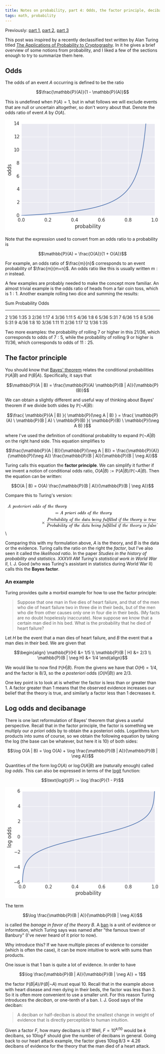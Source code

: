 ```yaml
---
title: Notes on probability, part 4: Odds, the factor principle, decibanage
tags: math, probability
---
```


Previously: [part 1][part1], [part 2][part2], [part 3][part3]

This post was inspired by a recently declassified text written by Alan Turing titled [The Applications of Probability to Cryptography][turing-prob-crypto]. In it he gives a brief overview of some notions from probability, and I liked a few of the sections enough to try to summarize them here.

## Odds

The odds of an event $A$ occurring is defined to be the ratio

$$\frac{\mathbb{P}(A)}{1 - \mathbb{P}(A)}$$

This is undefined when $\mathbb{P}(A) = 1$, but in what follows we will exclude events that are null or uncertain altogether, so don't worry about that. Denote the odds ratio of event $A$ by $O(A)$.

![$P/(1 - P)$ versus $P$](/images/plot_odds.png)

Note that the expression used to convert from an odds ratio to a probability is

$$\mathbb{P}(A) = \frac{O(A)}{1 + O(A)}$$

For example, an odds ratio of $\frac{m}{n}$ corresponds to an event probability of $\frac{m}{m+n}$. An odds ratio like this is usually written $m:n$ instead.

A few examples are probably needed to make the concept more familiar. An almost trivial example is the odds ratio of heads from a fair coin toss, which is $1:1$. Another example rolling two dice and summing the results:

Sum  Probability   Odds
--- ------------- ------
  2      1/36       1:35
  3      2/36       1:17
  4      3/36       1:11
  5      4/36        1:8
  6      5/36       5:31
  7      6/36        1:5
  8      5/36       5:31
  9      4/36        1:8
 10      3/36       1:11
 11      2/36       1:17
 12      1/36       1:35


Two more examples: the probability of rolling 7 or higher in this $21/36$, which corresponds to odds of $7:5$, while the probability of rolling 9 or higher is $11/36$, which corresponds to odds of $11:25$.


## The factor principle

You should know that [Bayes' theorem][part2] relates the conditional probabilities $\mathbb{P}(A | B)$ and $\mathbb{P}(B | A)$. Specifically, it says that

$$\mathbb{P}(A | B) = \frac{\mathbb{P}(A) \mathbb{P}(B | A)}{\mathbb{P}(B)}$$

We can obtain a slightly different and useful way of thinking about Bayes' theorem if we divide both sides by $\mathbb{P}(\neg A | B)$:

$$\frac{ \mathbb{P}(A | B) }{ \mathbb{P}(\neg A | B) } = \frac{ \mathbb{P}(A) \ \mathbb{P}(B | A) \ \mathbb{P}(B) }{ \mathbb{P}(B) \ \mathbb{P}(\neg A B) }$$

where I've used the definition of conditional probability to expand $\mathbb{P}(\neg A | B)$ on the right hand side. This equation simplifies to

$$\frac{\mathbb{P}(A | B)}{\mathbb{P}(\neg A | B)} = \frac{\mathbb{P}(A)}{\mathbb{P}(\neg A)} \frac{\mathbb{P}(B | A)}{\mathbb{P}(B | \neg A)}$$

Turing calls this equation the **factor principle**. We can simplify it further if we invent a notion of conditional odds ratio, $O(A | B) := \mathbb{P}(A | B)  / \mathbb{P}(\neg A | B)$. Then the equation can be written:

$$O(A | B) = O(A) \frac{\mathbb{P}(B | A)}{\mathbb{P}(B | \neg A)}$$

Compare this to Turing's version:

![Turing's formulation of the factor principle](/images/turing_factor_principle.png)\

Comparing this with my formulation above, $A$ is the theory, and $B$ is the data or the evidence. Turing calls the ratio on the right the *factor*, but I've also seen it called the *likelihood ratio*. In the paper *Studies in the history of probability and statistics. XXXVII AM Turing's statistical work in World War II*, I. J. Good (who was Turing's assistant in statistics during World War II) calls this the **Bayes factor**.


### An example

Turing provides quite a morbid example for how to use the factor principle:

 > Suppose that one man in five dies of heart failure, and that of the men who die of heart failure two in three die in their beds, but of the men who die from other causes only one in four die in their beds. (My facts are no doubt hopelessly inaccurate). Now suppose we know that a certain man died in his bed. What is the probability that he died of heart failure?

Let $H$ be the event that a man dies of heart failure, and $B$ the event that a man dies in their bed. We are given that

$$\begin{align}
\mathbb{P}(H) &= 1/5 \\
\mathbb{P}(B | H) &= 2/3 \\
\mathbb{P}(B | \neg H) &= 1/4
\end{align}$$

We would like to now find $\mathbb{P}(H | B)$. From the givens we have that $O(H) = 1/4$, and the factor is $8/3$, so the *a posteriori* odds ($O(H | B)$) are $2/3$.

One key point is to look at is whether the factor is less than or greater than 1. A factor greater than 1 means that the observed evidence increases our belief that the theory is true, and similarly a factor less than 1 decreases it.

## Log odds and decibanage

There is one last reformulation of Bayes' theorem that gives a useful perspective. Recall that in the factor principle, the factor is something we multiply our *a priori* odds by to obtain the a posteriori odds. Logarithms turn products into sums of course, so we obtain the following equation by taking the log (the base can be whatever, but here it is 10) of both sides:

$$\log O(A | B) = \log O(A) + \log \frac{\mathbb{P}(B | A)}{\mathbb{P}(B | \neg A)}$$

Quantities of the form $\log O(A)$ or $\log O(A | B)$ are (naturally enough) called *log odds*. This can also be expressed in terms of the [logit][wiki-logit] function:

$$\text{logit}(P) := \log \frac{P}{1 - P}$$

![$\text{logit}(P)$ versus $P$](/images/plot_log_odds.png)

The term

$$\log \frac{\mathbb{P}(B | A)}{\mathbb{P}(B | \neg A)}$$

is called the *banage in favor of the theory $B$*. A [ban][wiki-ban] is a unit of evidence or information, which Turing says was named after "the famous town of Banbury" (I've never heard of it prior to now).

Why introduce this? If we have multiple pieces of evidence to consider (which is often the case), it can be more intuitive to work with sums than products.

One issue is that 1 ban is quite a lot of evidence. In order to have

$$\log \frac{\mathbb{P}(B | A)}{\mathbb{P}(B | \neg A)} = 1$$

the factor $\mathbb{P}(B | A) / \mathbb{P}(B | \neg A)$ must equal 10. Recall that in the example above with heart disease and men dying in their beds, the factor was less than 3. So it is often more convenient to use a smaller unit. For this reason Turing introduces the *deciban*, or one-tenth of a ban. I. J. Good says of the deciban:

 > A deciban or half-deciban is about the smallest change in weight of evidence that is directly perceptible to human intuition.

Given a factor $F$, how many decibans is it? Well, $F = 10^{k/10}$ would be $k$ decibans, so $10 \log F$ should give the number of decibans in general. Going back to our heart attack example, the factor gives $10 \log 8/3 \approx 4.26$ decibans of evidence for the theory that the man died of a heart attack.

[part1]: /entries/2015-04-27-probability-1.html
[part2]: /entries/2015-05-11-probability-2.html
[part3]: /entries/2015-05-19-probability-3.html
[turing-prob-crypto]: http://arxiv.org/abs/1505.04714
[wiki-logit]: http://en.wikipedia.org/wiki/Logit
[wiki-ban]: http://en.wikipedia.org/wiki/Ban_%28unit%29
